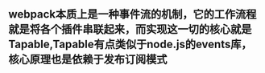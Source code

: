 ## webpack本质上是一种事件流的机制，它的工作流程就是将各个插件串联起来，而实现这一切的核心就是Tapable,Tapable有点类似于node.js的events库，核心原理也是依赖于发布订阅模式